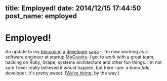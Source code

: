title: Employed!
date: 2014/12/15 17:44:50
post_name: employed
---
# Employed!

An update to my [becoming](http://henrystanley.com/2014/08/25/the-twelve-second-code-year-part-1/) [a](http://henrystanley.com/2014/09/07/the-twelve-second-code-year-part-2/) [developer](http://henrystanley.com/2014/09/29/the-twelve-second-code-year-part-3/) [saga](http://henrystanley.com/2014/11/05/the-twelve-second-code-year-part-4/) – I'm now working as a software engineer at startup [MyGravity](http://mygravity.co). I get to work with a great team, hacking on Ruby, Grape, systems architecture and other fun things. I'm not sure I ever really believed it would happen, but here I am: a _bona fide_ developer. It's pretty sweet. ([We're hiring](https://angel.co/mygravity/jobs), by the way.)
